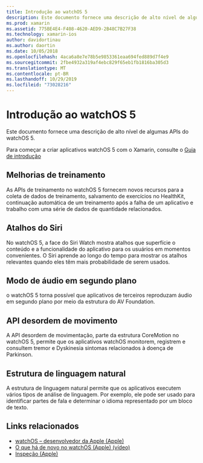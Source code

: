 ```yaml
---
title: Introdução ao watchOS 5
description: Este documento fornece uma descrição de alto nível de algumas APIs do watchOS 5 para o Xamarin.
ms.prod: xamarin
ms.assetid: 775BE4E4-F408-4620-AED9-2B48C7B27F38
ms.technology: xamarin-ios
author: davidortinau
ms.author: daortin
ms.date: 10/05/2018
ms.openlocfilehash: 4aca6a8e7e78b5e9853361eaa694fed889d7f4e9
ms.sourcegitcommit: 2fbe4932a319af4ebc829f65eb1fb1816ba305d3
ms.translationtype: MT
ms.contentlocale: pt-BR
ms.lasthandoff: 10/29/2019
ms.locfileid: "73028216"
---
```

# <a name="introduction-to-watchos-5"></a>Introdução ao watchOS 5

Este documento fornece uma descrição de alto nível de algumas APIs do watchOS 5.

Para começar a criar aplicativos watchOS 5 com o Xamarin, consulte o [Guia de introdução](~/ios/platform/introduction-to-ios12/get-started.md)

## <a name="workout-improvements"></a>Melhorias de treinamento

As APIs de treinamento no watchOS 5 fornecem novos recursos para a coleta de dados de treinamento, salvamento de exercícios no HealthKit, continuação automática de um treinamento após a falha de um aplicativo e trabalho com uma série de dados de quantidade relacionados.

## <a name="siri-shortcuts"></a>Atalhos do Siri

No watchOS 5, a face do Siri Watch mostra atalhos que superfície o conteúdo e a funcionalidade do aplicativo para os usuários em momentos convenientes. O Siri aprende ao longo do tempo para mostrar os atalhos relevantes quando eles têm mais probabilidade de serem usados.

## <a name="background-audio-mode"></a>Modo de áudio em segundo plano

o watchOS 5 torna possível que aplicativos de terceiros reproduzam áudio em segundo plano por meio da estrutura do AV Foundation.

## <a name="movement-disorder-api"></a>API desordem de movimento

A API desordem de movimentação, parte da estrutura CoreMotion no watchOS 5, permite que os aplicativos watchOS monitorem, registrem e consultem tremor e Dyskinesia sintomas relacionados à doença de Parkinson.

## <a name="natural-language-framework"></a>Estrutura de linguagem natural

A estrutura de linguagem natural permite que os aplicativos executem vários tipos de análise de linguagem. Por exemplo, ele pode ser usado para identificar partes de fala e determinar o idioma representado por um bloco de texto.

## <a name="related-links"></a>Links relacionados

- [watchOS – desenvolvedor da Apple (Apple)](https://developer.apple.com/watchOS/)
- [O que há de novo no watchOS (Apple) (vídeo)](https://developer.apple.com/videos/play/wwdc2018/206/)
- [Inspeção (Apple)](https://www.apple.com/watch/)
